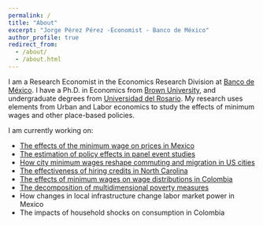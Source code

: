 ```yaml
---
permalink: /
title: "About"
excerpt: "Jorge Pérez Pérez -Economist - Banco de México"
author_profile: true
redirect_from: 
  - /about/
  - /about.html
---
```


I am a Research Economist in the Economics Research Division at [Banco de México](https://www.banxico.org.mx). I have a Ph.D. in Economics from [Brown University](https://www.brown.edu/academics/economics/), and undergraduate degrees from [Universidad del Rosario](http://www.urosario.edu.co/Facultad-de-Economia/Inicio/). My research uses elements from Urban and Labor economics to study the effects of minimum wages and other place-based policies. 

I am currently working on:

* [The effects of the minimum wage on prices in Mexico](/research/2020-03-02-mwprices)
* [The estimation of policy effects in panel event studies](/research/2019-8-29-events)
* [How city minimum wages reshape commuting and migration in US cities](/research/2017-10-10-city-minimum-wages) 
* [The effectiveness of hiring credits in North Carolina](/research/2019-5-3-nc-hiring-credits)
* [The effects of minimum wages on wage distributions in Colombia](/research/2019-04-15-minimum-wages-formal-informal)
* [The decomposition of multidimensional poverty measures](/research/2018-03-20-unpacking-the-mpi)
* How changes in local infrastructure change labor market power in Mexico
* The impacts of household shocks on consumption in Colombia




